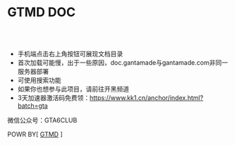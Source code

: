 # GTMD DOC
<br>
<br>

- 手机端点击右上角按钮可展现文档目录
- 首次加载可能慢，出于一些原因，doc.gantamade与gantamade.com非同一服务器部署
- 可使用搜索功能
- 如果你也想参与此项目，请前往开黑频道
- 3天加速器激活码免费领：https://www.kk1.cn/anchor/index.html?batch=gta


 微信公众号：GTA6CLUB

POWR BY[ [GTMD](https://gantamade.com) ]
